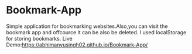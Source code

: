 # Bookmark-App
Simple application for bookmarking websites.Also,you can visit the bookmark app and offcource it can be also be deleted. I used localStorage for storing bookmarks.
Live Demo:https://abhimanyusingh02.github.io/Bookmark-App/
